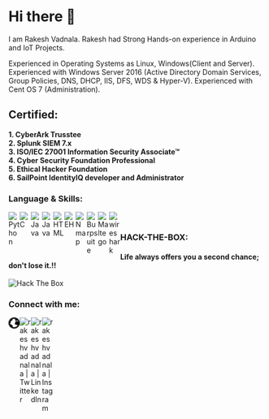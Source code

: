 <h1 align="Left"> Hi there 👋 </h1>
<p align="centre"> I am Rakesh Vadnala. Rakesh had Strong Hands-on experience in Arduino and IoT Projects.</p>
   <p align="left">Experienced in Operating Systems as Linux, Windows(Client and Server).</br> Experienced with Windows Server 2016 (Active Directory Domain Services, Group Policies, DNS, DHCP, IIS, DFS, WDS & Hyper-V). Experienced with Cent OS 7 (Administration). 
   </p>
   <h2 align="Left">Certified:</h2>
   <p align="left"> <b>1. CyberArk Trusstee</br>2. Splunk SIEM 7.x </br>3. ISO/IEC 27001 Information Security Associate™ </br>4. Cyber Security Foundation Professional </br> 5. Ethical Hacker Foundation </br>6. SailPoint IdentityIQ developer and Administrator</b>
   </p>
   
<!-- <img align="right" src="https://rakeshvadnala.online/0.jpg" height="200" width="200" > -->

### Language & Skills:
[<img align="left" alt="Python" width="22px" src="https://www.sololearn.com/Icons/Courses/1073.png" />][Python]
[<img align="left" alt="C" width="22px" src="https://www.sololearn.com/Icons/Courses/1089.png" />][C]
[<img align="left" alt="Java" width="22px" src="https://www.sololearn.com/Icons/Courses/1068.png" />][Java]
[<img align="left" alt="Java" width="22px" src="https://www.sololearn.com/Icons/Courses/1060.png" />][SQL]
[<img align="left" alt="HTML" width="22px" src="https://www.sololearn.com/Icons/Courses/1014.png" />][HTML]
[<img align="left" alt="EH" width="22px" src="http://www.gatewaysoftwaresolutions.com/img/icon/ethical%20hacking.png" />][EH]
[<img align="left" alt="Nmap" width="22px" src="https://nmap.org/images/nmap-project-logo.png" />][Nmap]
[<img align="left" alt="Burpsuite" width="22px" src="https://icons.iconarchive.com/icons/goescat/macaron/256/burp-suite-icon.png" />][BS]
[<img align="left" alt="Maltego" width="22px" src="https://www.maltego.com/img/Social%20Profile%20Pic@4x.png" />][MT]
[<img align="left" alt="wireshark" width="22px" src="https://upload.wikimedia.org/wikipedia/commons/d/db/Wireshark_Icon.png" />][WS]
<br />

[Python]: https://storage.googleapis.com/programminghub/certificate%2F1598690435715.jpg
[C]: https://www.sololearn.com/Certificate/1089-1170667/jpg
[Java]: https://www.sololearn.com/Certificate/1068-1170667/jpg
[SQL]: https://www.sololearn.com/Certificate/1060-1170667/jpg
[HTML]: https://www.sololearn.com/Certificate/1014-1170667/jpg
[EH]: https://storage.googleapis.com/programminghub/certificate%2F1595704979003.jpg
[Nmap]: https://rakeshvadnala.online
[BS]: https://rakeshvadnala.online
[MT]: https://rakeshvadnala.online
[WS]: https://rakeshvadnala.online


### HACK-THE-BOX:
<h4 align="Left">Life always offers you a second chance; don't lose it.!!</h4>
<img src="http://www.hackthebox.eu/badge/image/146863" alt="Hack The Box">

### Connect with me:

[<img align="left" alt="rakeshvadnala.online" width="22px" src="https://raw.githubusercontent.com/iconic/open-iconic/master/svg/globe.svg" />][website]
[<img align="left" alt="rakeshvadnala | Twitter" width="22px" src="https://cdn.jsdelivr.net/npm/simple-icons@v3/icons/twitter.svg" />][twitter]
[<img align="left" alt="rakeshvadnala | LinkedIn" width="22px" src="https://cdn.jsdelivr.net/npm/simple-icons@v3/icons/linkedin.svg" />][linkedin]
[<img align="left" alt="rakeshvadnala | Instagram" width="22px" src="https://cdn.jsdelivr.net/npm/simple-icons@v3/icons/instagram.svg" />][instagram]
<br />

[website]: https://rakeshvadnala.online
[twitter]: https://twitter.com/rakeshvadnala
[instagram]: https://instagram.com/rakeshvadnala
[linkedin]: https://linkedin.com/in/rakeshvadnala
